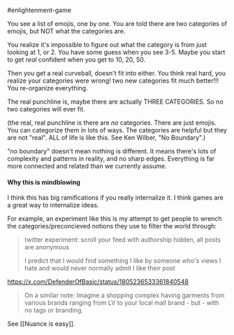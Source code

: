 ---
---

#enlightenment-game

You see a list of emojis, one by one. You are told there are two categories of emojis, but NOT what the categories are. 

You realize it's impossible to figure out what the category is from just looking at 1, or 2. You have some guess when you see 3-5. Maybe you start to get _real_ confident when you get to 10, 20, 50.

Then you get a real curveball, doesn't fit into either. You think real hard, you realize your categories were wrong! two new categories fit much better!!! You re-organize everything.

The real punchline is, maybe there are actually THREE CATEGORIES. So no two categories will ever fit.

(the real, real punchline is there are *no* categories. There are just emojis. You can categorize them in lots of ways. The categories are helpful but they are not "real". ALL of life is like this. See Ken Wilber, "No Boundary".)

"no boundary" doesn't mean nothing is different. It means there's lots of complexity and patterns in reality, and no sharp edges. Everything is far more connected and related than we currently assume. 

#### Why this is mindblowing

I think this has big ramifications if you really internalize it. I think games are a great way to internalize ideas.

For example, an experiment like this is my attempt to get people to wrench the categories/preconcieved notions they use to filter the world through:

> twitter experiment: scroll your feed with authorship hidden, all posts are anonymous 
> 
> I predict that I would find something I like by someone who's views I hate and would never normally admit I like their post

https://x.com/DefenderOfBasic/status/1805236533361840548

> On a similar note: Imagine a shopping complex having garments from various brands ranging from LV to your local mall brand - but - with no tags or branding.

See [[Nuance is easy]]. 